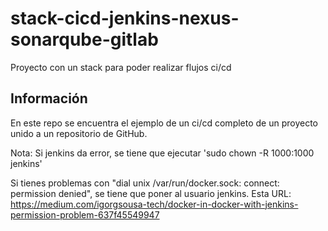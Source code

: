 # stack-cicd-jenkins-nexus-sonarqube-gitlab
Proyecto con un stack para poder realizar flujos ci/cd

## Información
En este repo se encuentra el ejemplo de un ci/cd completo de un proyecto unido a un repositorio de GitHub.

Nota: Si jenkins da error, se tiene que ejecutar 'sudo chown -R 1000:1000 jenkins'

Si tienes problemas con "dial unix /var/run/docker.sock: connect: permission denied", se tiene que poner al usuario jenkins. Esta URL: https://medium.com/igorgsousa-tech/docker-in-docker-with-jenkins-permission-problem-637f45549947
